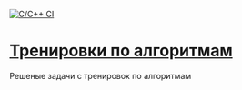 [![C/C++ CI](https://github.com/EfesX/algos/actions/workflows/c-cpp.yml/badge.svg?branch=main)](https://github.com/EfesX/algos/actions/workflows/c-cpp.yml)

# [Тренировки по алгоритмам](algotrening/readme.md)

Решеные задачи с тренировок по алгоритмам